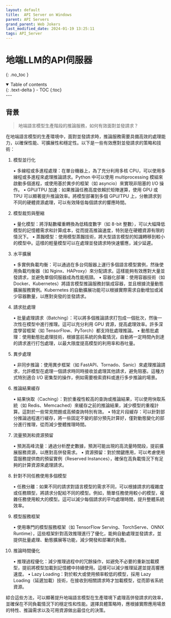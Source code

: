 ```yaml
---
layout: default
title:  API Server on Windows 
parent: API Servers
grand_parent: Web Jokers
last_modified_date: 2024-01-19 13:25:11
tags: API_Server 
---
```


# 地端LLM的API伺服器
{: .no_toc }

<details open markdown="block">
  <summary>
    Table of contents
  </summary>
  {: .text-delta }
- TOC
{:toc}
</details>
---

## 背景

> 地端語言模型生產階段的推論服務，如何有效面對並發請求？


在地端語言模型的生產環境中，面對並發請求時，推論服務需要具備高效的處理能力，以確保性能、可擴展性和穩定性。以下是一些有效應對並發請求的策略和技術：

1. 模型並行化

	•	多線程或多進程處理：在單台機器上，為了充分利用多核 CPU，可以使用多線程或多進程來處理推論請求。Python 中可以使用 multiprocessing 模組來啟動多個進程，或使用基於異步的框架（如 asyncio）來實現非阻塞的 I/O 操作。
	•	GPU/TPU 加速：如果推論任務高度依賴於矩陣運算，使用 GPU 或 TPU 可以顯著提升推論效率。將模型部署到多個 GPU/TPU 上，分散請求到不同的硬體資源處理，可以有效降低每個請求的響應時間。

2. 模型裁剪與壓縮

	•	量化模型：將浮點數權重轉換為低精度數字（如 8-bit 整數），可以大幅降低模型的記憶體需求和計算成本，從而提高推論速度，特別是在硬體資源有限的情況下。
	•	蒸餾模型：使用模型蒸餾技術，將大型語言模型的知識轉移到較小的模型中。這樣的輕量模型可以在處理並發請求時快速響應，減少延遲。

3. 水平擴展

	•	多實例負載均衡：可以通過在多台伺服器上運行多個語言模型實例，然後使用負載均衡器（如 Nginx、HAProxy）來分配請求。這樣能夠有效應對大量並發請求，並避免單個伺服器成為性能瓶頸。
	•	容器化部署：使用容器技術（如 Docker、Kubernetes）將語言模型推論服務封裝成容器，並且根據流量動態擴展服務實例。Kubernetes 的自動擴展功能可以根據實際需求自動增加或減少容器數量，以應對突發的並發請求。

4. 請求批處理

	•	批量處理請求（Batching）：可以將多個推論請求打包成一個批次，然後一次性在模型中進行推理。這可以充分利用 GPU 資源，提高處理效率。許多深度學習框架（如 TensorFlow、PyTorch）都支持批處理推論。
	•	動態批處理：使用動態批處理技術，根據當前系統的負載情況，自動將一定時間內到達的請求進行打包處理，以最大限度提高模型的利用率和吞吐量。

5. 異步處理

	•	非同步推論：使用異步框架（如 FastAPI、Tornado、Sanic）來處理推論請求，允許模型在處理一個請求時同時接收並處理其他請求，避免阻塞。這種方式特別適合 I/O 密集型的操作，例如需要檢索資料或進行多步推論的場景。

6. 推論結果緩存

	•	結果快取（Caching）：對於重複性較高的查詢或推論結果，可以使用快取系統（如 Redis、Memcached）來緩存之前的推論結果，減少模型的重複計算。這對於一些常見問題或高頻查詢特別有效。
	•	特定片段緩存：可以針對部分推論過程進行緩存，將一些固定不變的部分預先計算好，僅對動態變化的部分進行推理，從而減少整體推理時間。

7. 流量預測和資源預留

	•	預測高峰流量：通過分析歷史數據，預測可能出現的高流量時間段，提前擴展服務資源，以應對高併發需求。
	•	資源預留：對於關鍵應用，可以考慮使用雲服務提供商的預留實例（Reserved Instances），確保在高負載情況下有足夠的計算資源來處理請求。

8. 針對不同任務使用多個模型

	•	任務分離：如果不同的請求對語言模型的需求不同，可以根據請求的複雜度或任務類型，將請求分配給不同的模型。例如，簡單任務使用較小的模型，複雜任務使用較大的模型。這可以減少每個請求的平均處理時間，提升整體系統效率。

9. 模型服務框架

	•	使用專門的模型服務框架（如 TensorFlow Serving、TorchServe、ONNX Runtime），這些框架針對高效推理進行了優化，能夠自動處理並發請求，並提供批量處理、動態擴展等功能，減少開發和部署的負擔。

10. 推論時間優化

	•	推理過程優化：減少推理過程中的冗餘操作，如避免不必要的重新加載模型，提前將模型加載到記憶體中持續使用。這樣可以減少推理延遲並提高響應速度。
	•	Lazy Loading：對於較大或使用頻率較低的模型，採用 Lazy Loading（延遲加載）技術，在接收到相關請求時才加載模型，從而節省系統資源。

綜合這些方法，可以顯著提升地端語言模型在生產環境下處理高併發請求的效率，並確保在不同負載情況下的穩定性和性能。選擇具體策略時，應根據實際應用場景的特性、推論需求以及可用資源做出最佳化的決策。
